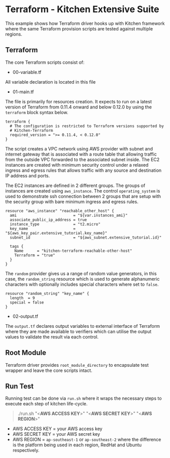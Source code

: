 # Terraform - Kitchen Extensive Suite

This example shows how Terraform driver hooks up with Kitchen framework where the same Terraform provision scripts are tested against multiple regions.

## Terraform

The core Terraform scripts consist of:

- 00-variable.tf

All variable declaration is located in this file

- 01-main.tf

The file is primarily for resources creation. It expects to run on a latest version of Terraform from 0.11.4 onward and below 0.12.0 by using the `terraform` block syntax below.

```
terraform {
  # The configuration is restricted to Terraform versions supported by
  # Kitchen-Terraform
  required_version = ">= 0.11.4, < 0.12.0"
}
```

The script creates a VPC network using AWS provider with subnet and internet gateway that is associated with a route table that allowing traffic from the outside VPC forwarded to the associated subnet inside. The EC2 instances are created with minimum security control under a relaxed ingress and egress rules that allows traffic with any source and destination IP address and ports.

The EC2 instances are defined in 2 different groups. The groups of instances are created using `aws_instance`. The control `operating_system` is used to demonstrate ssh connection between 2 groups that are setup with the security group with bare minimum ingress and egress rules.

```
resource "aws_instance" "reachable_other_host" {
  ami                         = "${var.instances_ami}"
  associate_public_ip_address = true
  instance_type               = "t2.micro"
  key_name                    = "${aws_key_pair.extensive_tutorial.key_name}"
  subnet_id                   = "${aws_subnet.extensive_tutorial.id}"

  tags {
    Name      = "kitchen-terraform-reachable-other-host"
    Terraform = "true"
  }
}
```

The `random` provider gives us a range of random value generators, in this case, the `random_string` resource which is used to generate alphanumeric characters with optionally includes special characters where set to `false`.

```
resource "random_string" "key_name" {
  length  = 9
  special = false
}
```

- 02-output.tf

The `output.tf` declares output variables to external interface of Terraform where they are made available to verifiers which can utilise the output values to validate the result via each control.

## Root Module

Terraform driver provides `root_module_directory` to encapsulate test wrapper and leave the core scripts intact.

## Run Test

Running test can be done via `run.sh` where it wraps the necessary steps to execute each step of kitchen life-cycle.

> ./run.sh "\<**AWS ACCESS KEY**\>" "\<**AWS SECRET KEY**\>" "\<**AWS REGION**\>"

- AWS ACCESS KEY = your AWS access key
- AWS SECRET KEY = your AWS secret key
- AWS REGION = `ap-southeast-1` or `ap-southeast-2` where the difference is the platform being used in each region, RedHat and Ubuntu respectively.